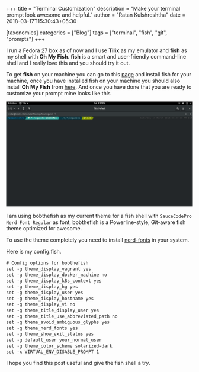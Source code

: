 +++
title = "Terminal Customization"
description = "Make your terminal prompt look awesome and helpful."
author = "Ratan Kulshreshtha"
date = 2018-03-17T15:30:43+05:30

[taxonomies]
categories = ["Blog"]
tags = ["terminal", "fish", "git", "prompts"]
+++

I run a Fedora 27 box as of now and I use **Tilix** as my emulator and **fish** as my shell with **Oh My Fish**. **fish** is a smart and user-friendly command-line shell and I really love this and you should try it out.

<!-- more -->

To get **fish** on your machine you can go to this [page](https://fishshell.com/) and install fish for your machine, once you have installed fish on your machine you should also install **Oh My Fish** from [here](https://github.com/oh-my-fish/oh-my-fish). And once you have done that you are ready to customize your prompt mine looks like this

![Clean git](prompt.png)

I am using bobthefish as my current theme for a fish shell with `SauceCodePro Nerd Font Regular` as font, bobthefish is a Powerline-style, Git-aware fish theme optimized for awesome.

To use the theme completely you need to install [nerd-fonts](https://github.com/ryanoasis/nerd-fonts) in your system.

Here is my config.fish.

```fish
# Config options for bobthefish
set -g theme_display_vagrant yes
set -g theme_display_docker_machine no
set -g theme_display_k8s_context yes
set -g theme_display_hg yes
set -g theme_display_user yes
set -g theme_display_hostname yes
set -g theme_display_vi no
set -g theme_title_display_user yes
set -g theme_title_use_abbreviated_path no
set -g theme_avoid_ambiguous_glyphs yes
set -g theme_nerd_fonts yes
set -g theme_show_exit_status yes
set -g default_user your_normal_user
set -g theme_color_scheme solarized-dark
set -x VIRTUAL_ENV_DISABLE_PROMPT 1
```

I hope you find this post useful and give the fish shell a try.